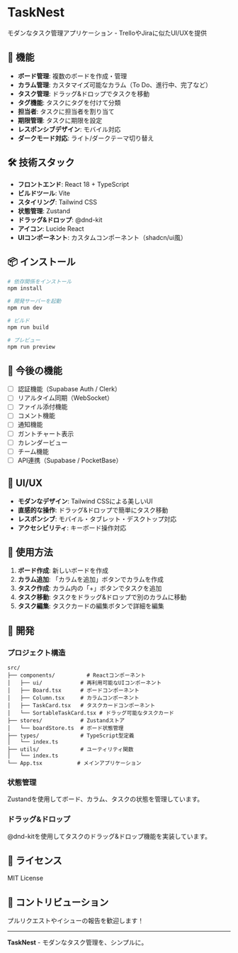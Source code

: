 # TaskNest

モダンなタスク管理アプリケーション - TrelloやJiraに似たUI/UXを提供

## 🚀 機能

- **ボード管理**: 複数のボードを作成・管理
- **カラム管理**: カスタマイズ可能なカラム（To Do、進行中、完了など）
- **タスク管理**: ドラッグ&ドロップでタスクを移動
- **タグ機能**: タスクにタグを付けて分類
- **担当者**: タスクに担当者を割り当て
- **期限管理**: タスクに期限を設定
- **レスポンシブデザイン**: モバイル対応
- **ダークモード対応**: ライト/ダークテーマ切り替え

## 🛠️ 技術スタック

- **フロントエンド**: React 18 + TypeScript
- **ビルドツール**: Vite
- **スタイリング**: Tailwind CSS
- **状態管理**: Zustand
- **ドラッグ&ドロップ**: @dnd-kit
- **アイコン**: Lucide React
- **UIコンポーネント**: カスタムコンポーネント（shadcn/ui風）

## 📦 インストール

```bash
# 依存関係をインストール
npm install

# 開発サーバーを起動
npm run dev

# ビルド
npm run build

# プレビュー
npm run preview
```

## 🎯 今後の機能

- [ ] 認証機能（Supabase Auth / Clerk）
- [ ] リアルタイム同期（WebSocket）
- [ ] ファイル添付機能
- [ ] コメント機能
- [ ] 通知機能
- [ ] ガントチャート表示
- [ ] カレンダービュー
- [ ] チーム機能
- [ ] API連携（Supabase / PocketBase）

## 🎨 UI/UX

- **モダンなデザイン**: Tailwind CSSによる美しいUI
- **直感的な操作**: ドラッグ&ドロップで簡単にタスク移動
- **レスポンシブ**: モバイル・タブレット・デスクトップ対応
- **アクセシビリティ**: キーボード操作対応

## 📱 使用方法

1. **ボード作成**: 新しいボードを作成
2. **カラム追加**: 「カラムを追加」ボタンでカラムを作成
3. **タスク作成**: カラム内の「+」ボタンでタスクを追加
4. **タスク移動**: タスクをドラッグ&ドロップで別のカラムに移動
5. **タスク編集**: タスクカードの編集ボタンで詳細を編集

## 🔧 開発

### プロジェクト構造

```
src/
├── components/          # Reactコンポーネント
│   ├── ui/            # 再利用可能なUIコンポーネント
│   ├── Board.tsx      # ボードコンポーネント
│   ├── Column.tsx     # カラムコンポーネント
│   ├── TaskCard.tsx   # タスクカードコンポーネント
│   └── SortableTaskCard.tsx # ドラッグ可能なタスクカード
├── stores/            # Zustandストア
│   └── boardStore.ts  # ボード状態管理
├── types/             # TypeScript型定義
│   └── index.ts
├── utils/             # ユーティリティ関数
│   └── index.ts
└── App.tsx           # メインアプリケーション
```

### 状態管理

Zustandを使用してボード、カラム、タスクの状態を管理しています。

### ドラッグ&ドロップ

@dnd-kitを使用してタスクのドラッグ&ドロップ機能を実装しています。

## 📄 ライセンス

MIT License

## 🤝 コントリビューション

プルリクエストやイシューの報告を歓迎します！

---

**TaskNest** - モダンなタスク管理を、シンプルに。
